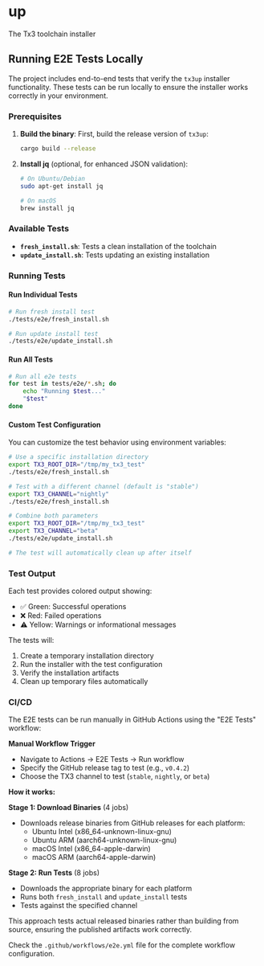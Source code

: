 # up
The Tx3 toolchain installer

## Running E2E Tests Locally

The project includes end-to-end tests that verify the `tx3up` installer functionality. These tests can be run locally to ensure the installer works correctly in your environment.

### Prerequisites

1. **Build the binary**: First, build the release version of `tx3up`:
   ```bash
   cargo build --release
   ```

2. **Install jq** (optional, for enhanced JSON validation):
   ```bash
   # On Ubuntu/Debian
   sudo apt-get install jq
   
   # On macOS
   brew install jq
   ```

### Available Tests

- **`fresh_install.sh`**: Tests a clean installation of the toolchain
- **`update_install.sh`**: Tests updating an existing installation

### Running Tests

#### Run Individual Tests

```bash
# Run fresh install test
./tests/e2e/fresh_install.sh

# Run update install test
./tests/e2e/update_install.sh
```

#### Run All Tests

```bash
# Run all e2e tests
for test in tests/e2e/*.sh; do
    echo "Running $test..."
    "$test"
done
```

#### Custom Test Configuration

You can customize the test behavior using environment variables:

```bash
# Use a specific installation directory
export TX3_ROOT_DIR="/tmp/my_tx3_test"
./tests/e2e/fresh_install.sh

# Test with a different channel (default is "stable")
export TX3_CHANNEL="nightly"
./tests/e2e/fresh_install.sh

# Combine both parameters
export TX3_ROOT_DIR="/tmp/my_tx3_test"
export TX3_CHANNEL="beta"
./tests/e2e/update_install.sh

# The test will automatically clean up after itself
```

### Test Output

Each test provides colored output showing:
- ✅ Green: Successful operations
- ❌ Red: Failed operations  
- ⚠️ Yellow: Warnings or informational messages

The tests will:
1. Create a temporary installation directory
2. Run the installer with the test configuration
3. Verify the installation artifacts
4. Clean up temporary files automatically

### CI/CD

The E2E tests can be run manually in GitHub Actions using the "E2E Tests" workflow:

**Manual Workflow Trigger**
- Navigate to Actions → E2E Tests → Run workflow
- Specify the GitHub release tag to test (e.g., `v0.4.2`)
- Choose the TX3 channel to test (`stable`, `nightly`, or `beta`)

**How it works:**

**Stage 1: Download Binaries** (4 jobs)
- Downloads release binaries from GitHub releases for each platform:
  - Ubuntu Intel (x86_64-unknown-linux-gnu)
  - Ubuntu ARM (aarch64-unknown-linux-gnu)  
  - macOS Intel (x86_64-apple-darwin)
  - macOS ARM (aarch64-apple-darwin)

**Stage 2: Run Tests** (8 jobs)
- Downloads the appropriate binary for each platform
- Runs both `fresh_install` and `update_install` tests
- Tests against the specified channel

This approach tests actual released binaries rather than building from source, ensuring the published artifacts work correctly.

Check the `.github/workflows/e2e.yml` file for the complete workflow configuration.
